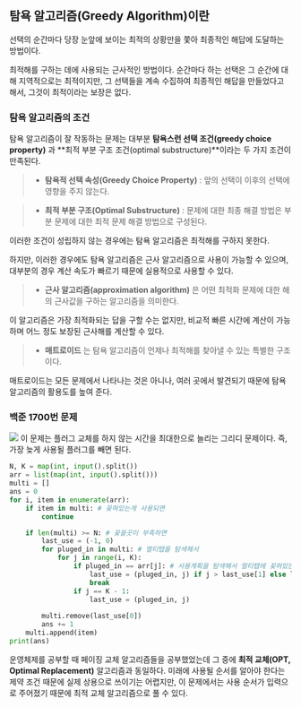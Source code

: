 ## 탐욕 알고리즘(Greedy Algorithm)이란
선택의 순간마다 당장 눈앞에 보이는 최적의 상황만을 쫓아 최종적인 해답에 도달하는 방법이다.

최적해를 구하는 데에 사용되는 근사적인 방법이다. 
순간마다 하는 선택은 그 순간에 대해 지역적으로는 최적이지만, 그 선택들을 계속 수집하여 최종적인 해답을 만들었다고 해서, 그것이 최적이라는 보장은 없다.
<br/>
### 탐욕 알고리즘의 조건

탐욕 알고리즘이 잘 작동하는 문제는 대부분 **탐욕스런 선택 조건(greedy choice property)** 과 **최적 부분 구조 조건(optimal substructure)**이라는 두 가지 조건이 만족된다.

> - **탐욕적 선택 속성(Greedy Choice Property)** : 앞의 선택이 이후의 선택에 영향을 주지 않는다.

> - **최적 부분 구조(Optimal Substructure)** : 문제에 대한 최종 해결 방법은 부분 문제에 대한 최적 문제 해결 방법으로 구성된다.

이러한 조건이 성립하지 않는 경우에는 탐욕 알고리즘은 최적해를 구하지 못한다.

하지만, 이러한 경우에도 탐욕 알고리즘은 근사 알고리즘으로 사용이 가능할 수 있으며, 대부분의 경우 계산 속도가 빠르기 때문에 실용적으로 사용할 수 있다.

> - **근사 알고리즘(approximation algorithm)** 은 어떤 최적화 문제에 대한 해의 근사값을 구하는 알고리즘을 의미한다.

이 알고리즘은 가장 최적화되는 답을 구할 수는 없지만, 비교적 빠른 시간에 계산이 가능하며 어느 정도 보장된 근사해를 계산할 수 있다.
> - **매트로이드** 는 탐욕 알고리즘이 언제나 최적해를 찾아낼 수 있는 특별한 구조이다.

매트로이드는 모든 문제에서 나타나는 것은 아니나, 여러 곳에서 발견되기 때문에 탐욕 알고리즘의 활용도를 높여 준다.

### 백준 1700번 문제
![](https://velog.velcdn.com/images/dodo4723/post/dc4e644d-7354-4ea8-b03d-653ca9ecbcc0/image.png)
이 문제는 플러그 교체를 하지 않는 시간을 최대한으로 늘리는 그리디 문제이다. 즉, 가장 늦게 사용될 플러그를 빼면 된다.

```python
N, K = map(int, input().split())
arr = list(map(int, input().split()))
multi = []
ans = 0
for i, item in enumerate(arr):
    if item in multi: # 꽂혀있는게 사용되면
        continue

    if len(multi) >= N: # 꽂을곳이 부족하면
        last_use = (-1, 0) 
        for pluged_in in multi: # 멀티탭을 탐색해서
            for j in range(i, K):
                if pluged_in == arr[j]: # 사용계획을 탐색해서 멀티탭에 꽂혀있는 것 중 가장 늦게 사용되는 것 찾기
                    last_use = (pluged_in, j) if j > last_use[1] else last_use 
                    break
                if j == K - 1:
                    last_use = (pluged_in, j)
        
        multi.remove(last_use[0])
        ans += 1
    multi.append(item)
print(ans)
```

운영체제를 공부할 때 페이징 교체 알고리즘들을 공부했었는데 그 중에 **최적 교체(OPT, Optimal Replacement)** 알고리즘과 동일하다. 미래에 사용될 순서를 알아야 한다는 제약 조건 때문에 실제 상용으로 쓰이기는 어렵지만, 이 문제에서는 사용 순서가 입력으로 주어졌기 때문에 최적 교체 알고리즘으로 풀 수 있다.